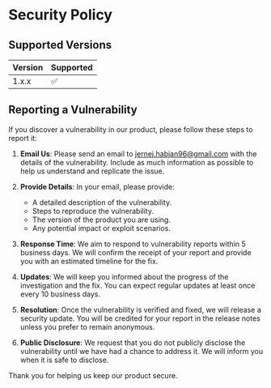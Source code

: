# Security Policy

## Supported Versions

| Version | Supported          |
| ------- | ------------------ |
| 1.x.x   | :white_check_mark: |

## Reporting a Vulnerability

If you discover a vulnerability in our product, please follow these steps to report it:

1. **Email Us**: Please send an email to [jernej.habjan96@gmail.com](mailto:jernej.habjan96@gmail.com) with the details of the vulnerability. Include as much information as possible to help us understand and replicate the issue.

2. **Provide Details**: In your email, please provide:
   - A detailed description of the vulnerability.
   - Steps to reproduce the vulnerability.
   - The version of the product you are using.
   - Any potential impact or exploit scenarios.

3. **Response Time**: We aim to respond to vulnerability reports within 5 business days. We will confirm the receipt of your report and provide you with an estimated timeline for the fix.

4. **Updates**: We will keep you informed about the progress of the investigation and the fix. You can expect regular updates at least once every 10 business days.

5. **Resolution**: Once the vulnerability is verified and fixed, we will release a security update. You will be credited for your report in the release notes unless you prefer to remain anonymous.

6. **Public Disclosure**: We request that you do not publicly disclose the vulnerability until we have had a chance to address it. We will inform you when it is safe to disclose.

Thank you for helping us keep our product secure.
